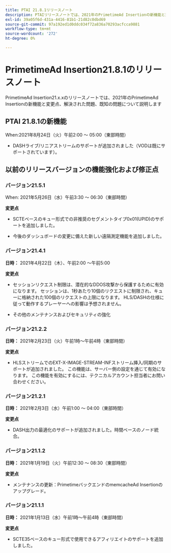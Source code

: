 ```yaml
---
title: PTAI 21.8.1リリースノート
description: PTAIリリースノートでは、2021年のPrimetimeAd Insertionの新機能と変更点、解決された既知の問題について説明します。
exl-id: 39a05f6d-431a-4416-81b1-21d82c0dbd69
source-git-commit: 97a192ed1d0ddc034f72a836a70293acfcca9881
workflow-type: tm+mt
source-wordcount: '272'
ht-degree: 0%

---
```


# PrimetimeAd Insertion21.8.1のリリースノート

PrimetimeAd Insertion21.x.xのリリースノートでは、2021年のPrimetimeAd Insertionの新機能と変更点、解決された問題、既知の問題について説明します

<!---
Primetime Ad Insertion 21.9.1
When: Tuesday, September 7, 2021 from 02:30 AM to 05:30 AM EASTERN









What:  Primetime Ad Insertion 21.9.1

When:  Tuesday, September 7, 2021 from 02:30 AM to 05:30 AM Eastern Time

Changes:

* Updates to infrastructure components behind PTAI’s mediation and reporting components (Primetime Ads GUI)
-->

## PTAI 21.8.1の新機能

When:2021年8月24日（火）午前2:00 ～ 05:00（東部時間）

* DASHライブ/リニアストリームのサポートが追加されました（VODは既にサポートされています）。

## 以前のリリースバージョンの機能強化および修正点

### バージョン21.5.1

When: 2021年5月26日（水）午前3:30 ～ 06:30（東部時間）

**変更点**

* SCTEベースのキュー形式での非推奨のセグメントタイプ0x01(UPID)のサポートを追加しました。

* 今後のダッシュボードの変更に備えた新しい遠隔測定機能を追加しました。

### バージョン21.4.1

**日時：** 2021年4月22日（木）、午前2:00 ～午前5:00

**変更点**

* セッションリクエスト制限は、潜在的なDDOS攻撃から保護するために有効になります。 セッションは、1秒あたり10個のリクエストに制限され、キューに格納された100個のリクエストの上限になります。 HLS/DASHの仕様に従って動作するプレーヤーへの影響は予想されません。

* その他のメンテナンスおよびセキュリティの強化

### バージョン21.2.2

**日時：** 2021年2月23日（火）午前1時～午前4時（東部時間）

**変更点**

* HLSストリームでのEXT-X-IMAGE-STREAM-INFストリーム挿入/同期のサポートが追加されました。 この機能は、サーバー側の設定を通じて有効になります。 この機能を有効にするには、テクニカルアカウント担当者にお問い合わせください。

### バージョン21.2.1

**日時：** 2021年2月3日（水）午前1:00 ～ 04:00（東部時間）

**変更点**

* DASH出力の最適化のサポートが追加されました。時間ベースのノード統合。

### バージョン21.1.2

**日時：** 2021年1月19日（火）午前12:30 ～ 08:30（東部時間）

**変更点**

* メンテナンスの更新：PrimetimeバックエンドのmemcacheAd Insertionのアップグレード。

### バージョン21.1.1

**日時：** 2021年1月13日（水）午前1時～午前4時（東部時間）

**変更点**

* SCTE35ベースのキュー形式で使用できるアフィリエイトのサポートを追加しました。
